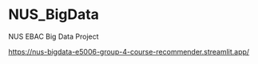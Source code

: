 # NUS_BigData
NUS EBAC Big Data Project

https://nus-bigdata-e5006-group-4-course-recommender.streamlit.app/
